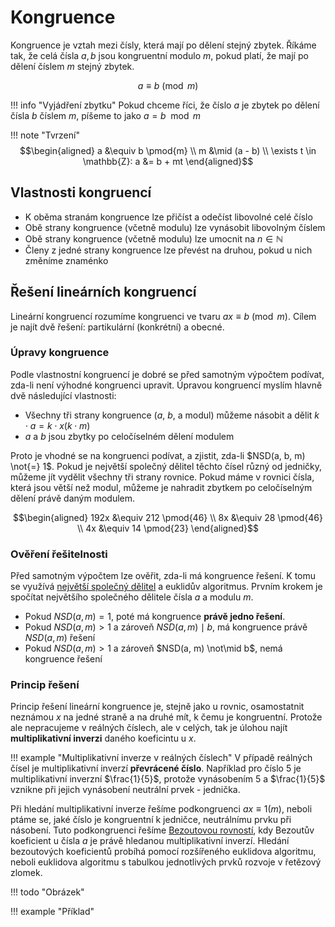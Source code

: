# Kongruence
Kongruence je vztah mezi čísly, která mají po dělení stejný zbytek. Říkáme tak, že celá čísla $a, b$ jsou kongruentní modulo $m$, pokud platí, že mají po dělení číslem $m$ stejný zbytek.

$$
    a \equiv b \pmod{m}
$$

!!! info "Vyjádření zbytku"
    Pokud chceme říci, že číslo $a$ je zbytek po dělení čísla $b$ číslem $m$, píšeme to jako $a = b \mod{m}$

!!! note "Tvrzení"
    $$\begin{aligned}
        a &\equiv b \pmod{m} \\
        m &\mid (a - b) \\
        \exists t \in \mathbb{Z}: a &= b + mt
    \end{aligned}$$

## Vlastnosti kongruencí
- K oběma stranám kongruence lze přičíst a odečíst libovolné celé číslo
- Obě strany kongruence (včetně modulu) lze vynásobit libovolným číslem
- Obě strany kongruence (včetně modulu) lze umocnit na $n \in \mathbb{N}$
- Členy z jedné strany kongruence lze převést na druhou, pokud u nich změníme znaménko

## Řešení lineárních kongruencí
Lineární kongruencí rozumíme kongruenci ve tvaru $ax \equiv b \pmod{m}$. Cílem je najít dvě řešení: partikulární (konkrétní) a obecné.

### Úpravy kongruence
Podle vlastnostní kongruencí je dobré se před samotným výpočtem podívat, zda-li není výhodné kongruenci upravit. Úpravou kongruencí myslím hlavně dvě následující vlastnosti:

- Všechny tři strany kongruence ($a$, $b$, a modul) můžeme násobit a dělit $k \cdot a = k \cdot x (k \cdot m)$
- $a$ a $b$ jsou zbytky po celočíselném dělení modulem

Proto je vhodné se na kongruenci podívat, a zjistit, zda-li $NSD(a, b, m) \not{=} 1$. Pokud je největší společný dělitel těchto čísel různý od jedničky, můžeme jít vydělit všechny tři strany rovnice. Pokud máme v rovnici čísla, která jsou větší než modul, můžeme je nahradit zbytkem po celočíselným dělení právě daným modulem.

$$\begin{aligned}
    192x &\equiv 212 \pmod{46} \\
    8x &\equiv 28 \pmod{46} \\
    4x &\equiv 14 \pmod{23} 
\end{aligned}$$

### Ověření řešitelnosti
Před samotným výpočtem lze ověřit, zda-li má kongruence řešení. K tomu se využívá [největší společný dělitel](spolecny_delitel.md) a euklidův algoritmus. Prvním krokem je spočítat největšího společného dělitele čísla $a$ a modulu $m$.

- Pokud $NSD(a, m) = 1$, poté má kongruence __právě jedno řešení__.
- Pokud $NSD(a, m) \gt 1$ a zároveň $NSD(a, m) \mid b$, má kongruence právě $NSD(a, m)$ řešení
- Pokud $NSD(a, m) \gt 1$ a zároveň $NSD(a, m) \not\mid b$, nemá kongruence řešení

### Princip řešení
Princip řešení lineární kongruence je, stejně jako u rovnic, osamostatnit neznámou $x$ na jedné straně a na druhé mít, k čemu je kongruentní. Protože ale nepracujeme v reálných číslech, ale v celých, tak je úlohou najít __multiplikativní inverzi__ daného koeficintu u $x$.

!!! example "Multiplikativní inverze v reálných číslech"
    V případě reálných čísel je multiplikativní inverzí __převrácené číslo__. Například pro číslo $5$ je multiplikativní inverzní $\frac{1}{5}$, protože vynásobením $5$ a $\frac{1}{5}$ vznikne při jejich vynásobení neutrální prvek - jednička.

Při hledání multiplikativní inverze řešíme podkongruenci $ax \equiv 1 (m)$, neboli ptáme se, jaké číslo je kongruentní k jedničce, neutrálnímu prvku při násobení. Tuto podkongruenci řešíme [Bezoutovou rovností](./bezoutova_rovnost.md), kdy Bezoutův koeficient u čísla $a$ je právě hledanou multiplikativní inverzí. Hledání bezoutových koeficientů probíhá pomocí rozšířeného euklidova algoritmu, neboli euklidova algoritmu s tabulkou jednotlivých prvků rozvoje v řetězový zlomek.

!!! todo "Obrázek"

!!! example "Příklad"